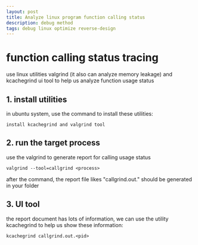 ```yaml
---
layout: post
title: Analyze linux program function calling status
description: debug method
tags: debug linux optimize reverse-design
---
```

# function calling status tracing

use linux utilities valgrind (it also can analyze memory leakage) and kcachegrind ui tool to help us analyze function usage status

## 1. install utilities
in ubuntu system, use the command to install these utilities:
```shell
install kcachegrind and valgrind tool
```

## 2. run the target process
use the valgrind to generate report for calling usage status
```shell
valgrind --tool=callgrind <process>
```

after the command, the report file likes "callgrind.out.<pid>" should be generated in your folder

## 3. UI tool
the report document has lots of information, we can use the utility kcachegrind to help us show these information:

```shell
kcachegrind callgrind.out.<pid>
```
